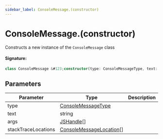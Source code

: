 ```yaml
---
sidebar_label: ConsoleMessage.(constructor)
---
```


# ConsoleMessage.(constructor)

Constructs a new instance of the `ConsoleMessage` class

#### Signature:

```typescript
class ConsoleMessage &#123;constructor(type: ConsoleMessageType, text: string, args: JSHandle[], stackTraceLocations: ConsoleMessageLocation[]);&#125;
```

## Parameters

| Parameter           | Type                                                                | Description |
| ------------------- | ------------------------------------------------------------------- | ----------- |
| type                | [ConsoleMessageType](./puppeteer.consolemessagetype.md)             |             |
| text                | string                                                              |             |
| args                | [JSHandle](./puppeteer.jshandle.md)\[\]                             |             |
| stackTraceLocations | [ConsoleMessageLocation](./puppeteer.consolemessagelocation.md)\[\] |             |
